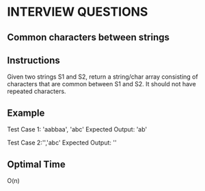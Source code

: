 # INTERVIEW QUESTIONS

## Common characters between strings

## Instructions
Given two strings S1 and S2, return a string/char array consisting of characters that are common between S1 and S2. It should not have repeated characters.

## Example
Test Case 1: 'aabbaa', 'abc'
Expected Output: 'ab'

Test Case 2:'','abc'
Expected Output: ''

## Optimal Time
O(n)



<!-- I want to look at two strings and combine the similar characters into a new string. -->

<!-- I will create an empty string variable -->

<!-- I will iterate through string1 and string 2 and compare values->

<!--  add unique values into new string var-->
<script>
function Output(s1, s2){
    var emptyArr= [];
        for(var i=0;i < s1.length;i++){
            for(var j=0; j < s2.length; j++){
                if (emptyArr.indexOf(s1[i]))=== -1{ 

        
        emptyArr.push(s1[i])
        }   
    }
}
}

function commonChars(S1, S2) {
  //create an empty array to store the common characters
  let common = [];
  //create a for loop to iterate through S1
  for (let i = 0; i < S1.length; i++) {
    //create a nested for loop to iterate through S2
    for (let j = 0; j < S2.length; j++) {
      //if S1[i] equals S2[j]
      if (common.indexOf(S1[i]) === -1) {
        //push S1[i] into the common array
        common.push(S1[i]);
      }
    }
  }
  //return the common array
  return common;
}





</script>